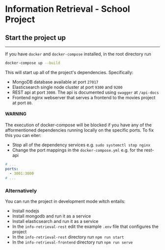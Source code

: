 # Information Retrieval - School Project

## Start the project up

---

If you have `docker` and `docker-compose` installed, in the root directory run

```bash
docker-compose up --build
```

This will start up all of the project's dependencies. Specifically:

- MongoDB database available at port `27017`
- Elasticsearch single node cluster at port `9300` and `9200`
- REST api at port `3000`. The api is documented using `swagger` at `/api-docs`
- Frontend nginx webserver that serves a frontend to the movies project at port `80`.

#### WARNING

The execution of docker-compose will be blocked if you have any of the afformentioned dependencies running locally on the specific ports. To fix this you can eiter:

- Stop all of the dependency services e.g. `sudo systemctl stop nginx`
- Change the port mappings in the `docker-compose.yml` e.g. for the rest-api

```yml
# ...
ports:
  - 3001:3000
# ...
```

### Alternatively

You can run the project in development mode witch entails:

- Install nodejs
- Install mongodb and run it as a service
- Install elasticsearch and run it as a service
- In the `info-retrieval-rest` edit the example `.env` file that configures the project
- In the `info-retrieval-rest` directory run `npm run start`
- In the `info-retrieval-frontend` directory run `npm run serve`
